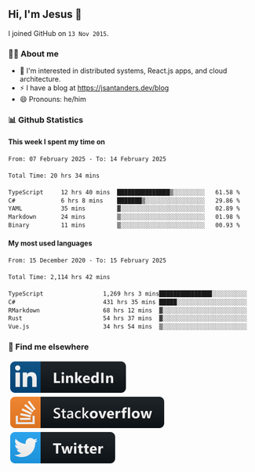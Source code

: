 ## Hi, I'm Jesus 👋

I joined GitHub on `13 Nov 2015`.

<!-- Talking about you -->

### 👨‍💻 About me

- 👦 I'm interested in distributed systems, React.js apps, and cloud architecture.
- ⚡️ I have a blog at <https://jsantanders.dev/blog>
- 😄 Pronouns: he/him

### 📊 Github Statistics

#### This week I spent my time on

<!--START_SECTION:weekly-->

```txt
From: 07 February 2025 - To: 14 February 2025

Total Time: 20 hrs 34 mins

TypeScript     12 hrs 40 mins  ███████████████▒░░░░░░░░░   61.58 %
C#             6 hrs 8 mins    ███████▒░░░░░░░░░░░░░░░░░   29.86 %
YAML           35 mins         ▓░░░░░░░░░░░░░░░░░░░░░░░░   02.89 %
Markdown       24 mins         ▒░░░░░░░░░░░░░░░░░░░░░░░░   01.98 %
Binary         11 mins         ▒░░░░░░░░░░░░░░░░░░░░░░░░   00.93 %
```

<!--END_SECTION:weekly-->

#### My most used languages

<!--START_SECTION:alltime-->

```txt
From: 15 December 2020 - To: 15 February 2025

Total Time: 2,114 hrs 42 mins

TypeScript                 1,269 hrs 3 mins███████████████░░░░░░░░░░   60.01 %
C#                         431 hrs 35 mins █████░░░░░░░░░░░░░░░░░░░░   20.41 %
RMarkdown                  68 hrs 12 mins  ▓░░░░░░░░░░░░░░░░░░░░░░░░   03.23 %
Rust                       54 hrs 37 mins  ▓░░░░░░░░░░░░░░░░░░░░░░░░   02.58 %
Vue.js                     34 hrs 54 mins  ▒░░░░░░░░░░░░░░░░░░░░░░░░   01.65 %
```

<!--END_SECTION:alltime-->

### 📢 Find me elsewhere

<p>
  <a target="_blank" href="https://linkedin.com/in/jsantanders">
    <img src="https://github.com/jsantanders/jsantanders/blob/master/img/linkedin.svg" alt="LinkedIn" style="vertical-align:top; margin:4px">
  </a>
  
  <a target="_blank" href="https://stackoverflow.com/users/7318331/jesus-santander">
    <img src="https://github.com/jsantanders/jsantanders/blob/master/img/stackoverflow.svg" alt="StackOverflow" style="vertical-align:top; margin:4px">
  </a>
  
  <a target="_blank" href="http://twitter.com/jsantanders">
    <img src="https://github.com/jsantanders/jsantanders/blob/master/img/twitter.svg" alt="Twitter" style="vertical-align:top; margin:4px">
  </a>
</p>

